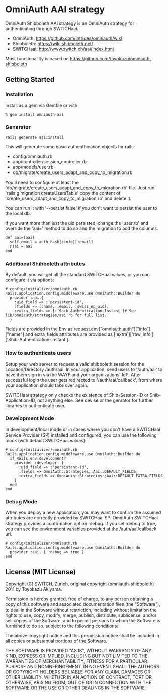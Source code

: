 # OmniAuth AAI strategy

OmniAuth Shibboleth AAI strategy is an OmniAuth strategy for authenticating through SWITCHaai.

- OmniAuth: https://github.com/intridea/omniauth/wiki
- Shibboleth: https://wiki.shibboleth.net/
- SWITCHaai: http://www.switch.ch/aai/index.html

Most functionallity is based on https://github.com/toyokazu/omniauth-shibboleth

## Getting Started

### Installation

Install as a gem via Gemfile or with

    % gem install omniauth-aai


### Generator

    rails generate aai:install

This will generate some basic authenthication objects for rails:

* config/omniauth.rb
* app/controller/session_controller.rb
* app/models/user.rb
* db/migrate/create_users_adapt_and_copy_to_migration.rb

You'll need to configure at least the 'db/migrate/create_users_adapt_and_copy_to_migration.rb' file. Just run 'rails g migration createUsersTable' copy the content of 'create_users_adapt_and_copy_to_migration.rb' and delete it.

You can run it with '--persist false' if you don't want to persist the user to the local db.

If you want more than just the uid persisted, change the 'user.rb' and override the 'aai=' method to do so and the migration to add the columns.

    def aai=(aai)
      self.email = auth_hash[:info][:email]
      @aai = aai
    end

### Additional Shibboleth attributes

By default, you will get all the standard SWITCHaai values, or you can configure it via options:

    # config/initializer/omniauth.rb
    Rails.application.config.middleware.use OmniAuth::Builder do
      provider :aai,{
        :uid_field => :'persistent-id',
        :fields => [:name, :email, :swiss_ep_uid],
        :extra_fields => [:'Shib-Authentication-Instant']# See lib/omniauth/strategies/aai.rb for full list.
      }

Fields are provided in the Env as request.env["omniauth.auth"]["info"]["name"] and extra_fields attributes are provided as ['extra']['raw_info']['Shib-Authentication-Instant'].


### How to authenticate users

Setup your web server to request a valid shibboleth session for the Location/Directory /auth/aai. In your application, send users to '/auth/aai' to have them sign in via the WAYF and your organizations' IdP.  After successful login the user gets redirected to '/auth/aai/callback', from where your application should take over again.

SWITCHaai strategy only checks the existence of Shib-Session-ID or Shib-Application-ID, not anything else. See devise or the genrator for further libraries to authenticate user.


### Development Mode

In development/local mode or in cases where you don't have a SWITCHaai Service Provider (SP) installed and configured, you can use the following mock (with default SWITCHaai values):

    # config/initializer/omniauth.rb
    Rails.application.config.middleware.use OmniAuth::Builder do
      if Rails.env.development?
        provider :developer, {
          :uid_field => :'persistent-id',
          :fields => OmniAuth::Strategies::Aai::DEFAULT_FIELDS,
          :extra_fields => OmniAuth::Strategies::Aai::DEFAULT_EXTRA_FIELDS
        }
      end
    end

### Debug Mode

When you deploy a new application, you may want to confirm the assumed attributes are correctly provided by SWITCHaai SP. OmniAuth SWITCHaai strategy provides a confirmation option :debug. If you set :debug to true, you can see the environment variables provided at the /auth/aai/callback uri.

    # config/initializer/omniauth.rb
    Rails.application.config.middleware.use OmniAuth::Builder do
      provider :aai, { :debug => true }
    end

## License (MIT License)

Copyright (C) SWITCH, Zurich, original copyright (omniauth-shibboleth) 2011 by Toyokazu Akiyama.

Permission is hereby granted, free of charge, to any person obtaining a copy
of this software and associated documentation files (the "Software"), to deal
in the Software without restriction, including without limitation the rights
to use, copy, modify, merge, publish, distribute, sublicense, and/or sell
copies of the Software, and to permit persons to whom the Software is
furnished to do so, subject to the following conditions:

The above copyright notice and this permission notice shall be included in
all copies or substantial portions of the Software.

THE SOFTWARE IS PROVIDED "AS IS", WITHOUT WARRANTY OF ANY KIND, EXPRESS OR
IMPLIED, INCLUDING BUT NOT LIMITED TO THE WARRANTIES OF MERCHANTABILITY,
FITNESS FOR A PARTICULAR PURPOSE AND NONINFRINGEMENT. IN NO EVENT SHALL THE
AUTHORS OR COPYRIGHT HOLDERS BE LIABLE FOR ANY CLAIM, DAMAGES OR OTHER
LIABILITY, WHETHER IN AN ACTION OF CONTRACT, TORT OR OTHERWISE, ARISING FROM,
OUT OF OR IN CONNECTION WITH THE SOFTWARE OR THE USE OR OTHER DEALINGS IN
THE SOFTWARE.
